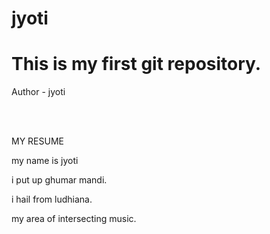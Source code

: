 # jyoti
<html>
<body>
<h1>This is my first git repository.</h1>
<p>Author - jyoti</p>
<br>
  
  <br><h>MY RESUME</h><br>
<p> my name is jyoti</p>
<p>i put up ghumar mandi.</p>
<p>i hail from ludhiana.</p>

<p>my area of intersecting music.</p>

</body>
</html>

